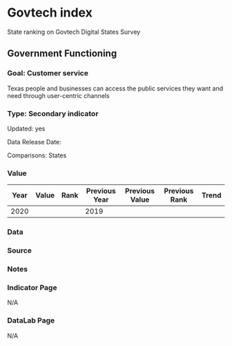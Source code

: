 # Govtech index

State ranking on Govtech Digital States Survey

## Government Functioning

### Goal: Customer service

Texas people and businesses can access the public services they want and need through user-centric channels

### Type: Secondary indicator

Updated: yes

Data Release Date: 

Comparisons: States

### Value

| Year      |  Value      | Rank        | Previous Year | Previous Value | Previous Rank | Trend | 
| ----------- | ----------- | ----------- | ----------- | ----------- | ----------- | -----------|
|   2020      |             |             |    2019     |             |             |            | 

### Data

### Source

### Notes

### Indicator Page

N/A


### DataLab Page

N/A
